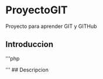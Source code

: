 # ProyectoGIT
Proyecto para aprender GIT y GITHub

## Introduccion

'''php
  <?php phpinfo() '>
'''
## Descripcion

